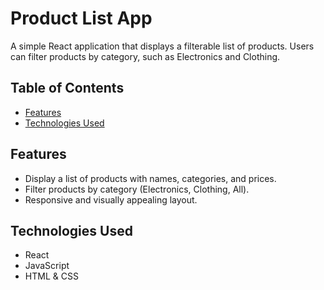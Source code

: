 # Product List App

A simple React application that displays a filterable list of products. Users can filter products by category, such as Electronics and Clothing.

## Table of Contents
- [Features](#features)
- [Technologies Used](#technologies-used)

## Features
- Display a list of products with names, categories, and prices.
- Filter products by category (Electronics, Clothing, All).
- Responsive and visually appealing layout.

## Technologies Used
- React
- JavaScript
- HTML & CSS
